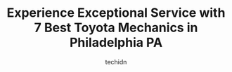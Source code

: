 ---
layout: ampstory
image: https://images.unsplash.com/photo-1611088135647-aa5eb1b5f390?ixlib=rb-4.0.3&ixid=MnwxMjA3fDB8MHxwaG90by1wYWdlfHx8fGVufDB8fHx8&auto=format&fit=crop&w=640&h=853&q=80
author: techidn
featured: false
description: When it comes to maintaining and repairing your vehicle in Philadelphia PA, USA, you deserve nothing but the best. Thats why the 7 best Toyota Mechanic in the area are here to offer their e
title: Experience Exceptional Service with 7 Best Toyota Mechanics in Philadelphia PA
cover:
   title: Experience Exceptional Service with 7 Best Toyota Mechanics in Philadelphia PA
   subtitle: Rickpate
   background: https://images.unsplash.com/photo-1611088135647-aa5eb1b5f390?ixlib=rb-4.0.3&ixid=MnwxMjA3fDB8MHxwaG90by1wYWdlfHx8fGVufDB8fHx8&auto=format&fit=crop&w=640&h=853&q=80

pages: 
 - layout: thirds
   top: <h1>#1 Universal Auto Repair inc.</h1>
   bottom: "<p>I needed a water pump. I couldnt believe how quickly it was repaired.My car was towed there on Tuesday afternoon and was repaired Wednesday morning. Everyone was very pr</p>"
   background: https://www.knot35.com/toplist/wp-content/uploads/2023/06/best-toyota-mechanic-1-in-philadelphia-pa-1685836084.jpeg
   backgroundblur: true
 - layout: thirds
   top: <h1>#2 Dons Auto Repair</h1>
   bottom: "<p>1132 E Passyunk Ave, Philadelphia, PA 19147, United States</p>"
   background: https://www.knot35.com/toplist/wp-content/uploads/2023/06/best-toyota-mechanic-2-in-philadelphia-pa-1685836085.jpeg
   cta:
      link: https://www.knot35.com/toplist/experience-exceptional-service-with-7-best-toyota-mechanics-in-philadelphia-pa/
      text: Experience Exceptional Service with 7 Best Toyota Mechanics in Philadelphia PA
 - layout: thirds
   top: <h1>#3 Toyota Service - Central City Toyota</h1>
   bottom: "<p>4800 Chestnut St, Philadelphia, PA 19139, United States</p>"
   background: https://www.knot35.com/toplist/wp-content/uploads/2023/06/best-toyota-mechanic-3-in-philadelphia-pa-1685836086.jpeg
   cta:
      link: https://www.knot35.com/toplist/experience-exceptional-service-with-7-best-toyota-mechanics-in-philadelphia-pa/
      text: Experience Exceptional Service with 7 Best Toyota Mechanics in Philadelphia PA
 - layout: thirds
   top: <h1>#4 Kens Automotive</h1>
   bottom: "<p>341 N 10th St, Philadelphia, PA 19107, United States</p>"
   background: https://images.unsplash.com/photo-1510906594845-bc082582c8cc?ixlib=rb-4.0.3&ixid=MnwxMjA3fDB8MHxwaG90by1wYWdlfHx8fGVufDB8fHx8&auto=format&fit=crop&w=640&h=853&q=80
   cta:
      link: https://www.knot35.com/toplist/experience-exceptional-service-with-7-best-toyota-mechanics-in-philadelphia-pa/
      text: Experience Exceptional Service with 7 Best Toyota Mechanics in Philadelphia PA
 - layout: thirds
   top: <h1>#5 Paul Bros Auto Body</h1>
   bottom: "<p>4850 Chestnut St, Philadelphia, PA 19139, United States</p>"
   background: https://images.unsplash.com/photo-1546497974-b213c9efb599?ixlib=rb-4.0.3&ixid=MnwxMjA3fDB8MHxwaG90by1wYWdlfHx8fGVufDB8fHx8&auto=format&fit=crop&w=640&h=853&q=80
   cta:
      link: https://www.knot35.com/toplist/experience-exceptional-service-with-7-best-toyota-mechanics-in-philadelphia-pa/
      text: Experience Exceptional Service with 7 Best Toyota Mechanics in Philadelphia PA
 - layout: thirds
   top: <h1>#6 Foreign Fix Auto Center Inc</h1>
   bottom: "<p>822 Reed St, Philadelphia, PA 19147, United States</p>"
   background: https://images.unsplash.com/photo-1496096265110-f83ad7f96608?ixlib=rb-4.0.3&ixid=MnwxMjA3fDB8MHxwaG90by1wYWdlfHx8fGVufDB8fHx8&auto=format&fit=crop&w=640&h=853&q=80
   cta:
      link: https://www.knot35.com/toplist/experience-exceptional-service-with-7-best-toyota-mechanics-in-philadelphia-pa/
      text: Experience Exceptional Service with 7 Best Toyota Mechanics in Philadelphia PA
 - layout: thirds
   top: <h1>#7 Youngs Cheltenham Auto Service</h1>
   bottom: "<p>1415 Haines St, Philadelphia, PA 19126, United States</p>"
   background: https://images.unsplash.com/photo-1534312527009-56c7016453e6?ixlib=rb-4.0.3&ixid=MnwxMjA3fDB8MHxwaG90by1wYWdlfHx8fGVufDB8fHx8&auto=format&fit=crop&w=640&h=853&q=80
   cta:
      link: https://www.knot35.com/toplist/experience-exceptional-service-with-7-best-toyota-mechanics-in-philadelphia-pa/
      text: Experience Exceptional Service with 7 Best Toyota Mechanics in Philadelphia PA
 - layout: thirds
   middle: Continue reading...
   background: https://images.unsplash.com/photo-1618005182384-a83a8bd57fbe?ixlib=rb-4.0.3&ixid=MnwxMjA3fDB8MHxwaG90by1wYWdlfHx8fGVufDB8fHx8&auto=format&fit=crop&w=640&h=853&q=80
   cta:
      link: https://www.knot35.com/toplist/experience-exceptional-service-with-7-best-toyota-mechanics-in-philadelphia-pa/
      text: Experience Exceptional Service with 7 Best Toyota Mechanics in Philadelphia PA
      
---